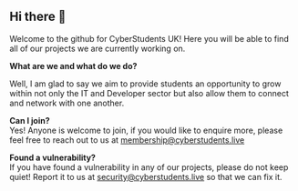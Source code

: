## Hi there 👋

Welcome to the github for CyberStudents UK! Here you will be able to find all of our projects we are currently working on. 

**What are we and what do we do?**

Well, I am glad to say we aim to provide students an opportunity to grow within not only the IT and Developer sector but also allow them to connect and network with one another. 

**Can I join?**\
Yes! Anyone is welcome to join, if you would like to enquire more, please feel free to reach out to us at membership@cyberstudents.live

**Found a vulnerability?** \
If you have found a vulnerability in any of our projects, please do not keep quiet! Report it to us at security@cyberstudents.live so that we can fix it.

